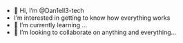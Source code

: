 - 👋 Hi, I’m @Dan1ell3-tech
-  I’m interested in getting to know how everything works
- 🌱 I’m currently learning ...
- 💞️ I’m looking to collaborate on anything and everything...

<!---
Dan1ell3-tech/Dan1ell3-tech is a ✨ special ✨ repository because its `README.md` (this file) appears on your GitHub profile.
You can click the Preview link to take a look at your changes.
--->
